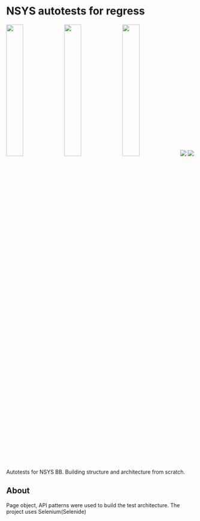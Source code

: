 # NSYS autotests for regress
<p float="left">
      <img src="https://i.ibb.co/4NV97ZY/nsys-group-snippet.jpg"width=30% height=30%>
      <img src="https://i.ibb.co/N2910jQ/2023-01-31-111859.png"width=30% height=30%>
      <img src="https://i.ibb.co/dK739vt/2023-01-31-112129.png"width=30% height=30%>
      <img src="https://i.ibb.co/khns0Pd/2023-01-31-112323.png">
      <img src="https://i.ibb.co/B3CR1CR/2023-01-31-112425.png">
</p>
Autotests for NSYS BB. Building structure and architecture from scratch.

## About
Page object, API patterns were used to build the test architecture. The project uses Selenium(Selenide)



